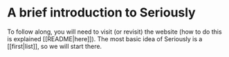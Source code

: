 # A brief introduction to Seriously

To follow along, you will need to visit (or revisit) the website (how to do this is explained [[README|here]]). The most basic idea of Seriously is a [[first|list]], so we will start there. 